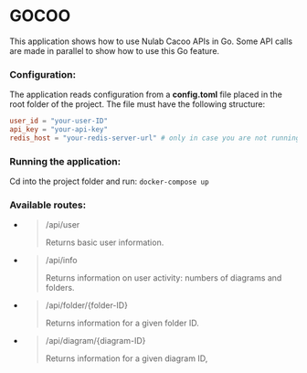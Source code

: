 # GOCOO

This application shows how to use Nulab Cacoo APIs in Go.
Some API calls are made in parallel to show how to use this Go feature.

### Configuration:

The application reads configuration from a __config.toml__ file placed in the root folder of the project. The file must have the following structure:

```toml
user_id = "your-user-ID"
api_key = "your-api-key"
redis_host = "your-redis-server-url" # only in case you are not running the app from the docker container.
```

### Running the application:

Cd into the project folder and run: ```docker-compose up```

### Available routes:

- >/api/user
    >
    >Returns basic user information.

- >/api/info
    >
    >Returns information on user activity: numbers of diagrams and folders.
    
- >/api/folder/{folder-ID}
    >
    >Returns information for a given folder ID.

- >/api/diagram/{diagram-ID}
    >
    >Returns information for a given diagram ID,